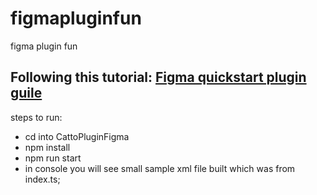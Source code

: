 # figmapluginfun
figma plugin fun 

## Following this tutorial: [Figma quickstart plugin guile](https://www.figma.com/plugin-docs/plugin-quickstart-guide/#nodejs-and-npm)


steps to run:

* cd into CattoPluginFigma
* npm install
* npm run start
* in console you will see small sample xml file built which was from index.ts;

